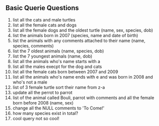 ## Basic Querie Questions
1. list all the cats and male turtles
1. list all the female cats and dogs
1. list all the female dogs and the oldest turtle (name, sex, species, dob)
1. list the animals born in 2007 (species, name and date of birth)
1. list the animals with any comments attached to their name (name, species, comments)
1. list the 7 oldest animals (name, species, dob)
1. list the 7 youngest animals (name, dob)
1. list all the animals who's name starts with a
1. list all the males execpt for the dog and cats
1. list all the female cats born between 2007 and 2009
1. list all the animals who's name ends with e and was born in 2008 and who's not a male
1. list of 3 female turtle sort their name from z-a
1. update all the perrot to parrot
1. list of the animal called Bouli, parrot with comments and all the female born before 2008 (name, sex)
1. change all the NULL comments to 'To Come!'
1. how many species exist in total?
1. cool query not so cool!



